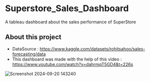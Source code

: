 # Superstore_Sales_Dashboard
A tableau dashboard about the sales performance of SuperStore

## About this project

- DataSource : https://www.kaggle.com/datasets/rohitsahoo/sales-forecasting/data
- This dashboard was made with the help of this video : https://www.youtube.com/watch?v=dahrmqT5GD4&t=226s

![Screenshot 2024-09-20 143240](https://github.com/user-attachments/assets/869e1ac4-a573-4bbe-9bb0-48d6b5b7bacf)
